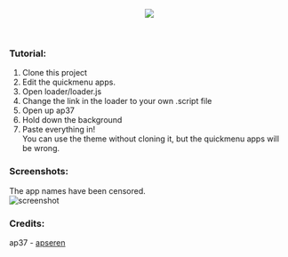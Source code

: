 
<p align="center">
  <img src="https://lukewarmcat.codes/rainbow37/logo.png" align="center"></img>
</p>

<br>

### Tutorial:
1. Clone this project<br>
2. Edit the quickmenu apps.<br>
3. Open loader/loader.js<br>
4. Change the link in the loader to your own .script file<br>
5. Open up ap37<br>
6. Hold down the background<br>
7. Paste everything in!<br>
You can use the theme without cloning it, but the quickmenu apps will be wrong.<br>

### Screenshots:
The app names have been censored.<br>
![screenshot](https://lukewarmcat.codes/rainbow37/screenshot.jpeg)<br>
### Credits:

ap37 - [apseren](https://github.com/apseren/)
